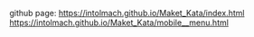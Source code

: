 github page: 
https://intolmach.github.io/Maket_Kata/index.html
https://intolmach.github.io/Maket_Kata/mobile__menu.html